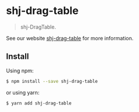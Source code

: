 # shj-drag-table

> shj-DragTable.

See our website [shj-drag-table](https://umijs.org/plugins/DragTable) for more information.

## Install

Using npm:

```bash
$ npm install --save shj-drag-table
```

or using yarn:

```bash
$ yarn add shj-drag-table
```
